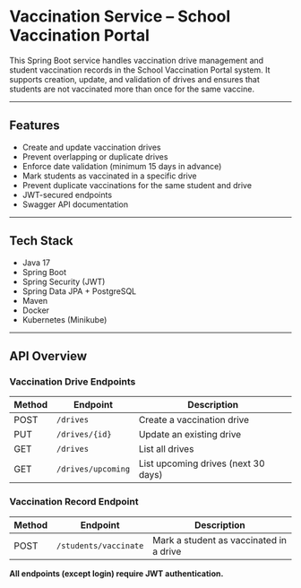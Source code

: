 # Vaccination Service – School Vaccination Portal

This Spring Boot service handles vaccination drive management and student vaccination records in the School Vaccination Portal system. It supports creation, update, and validation of drives and ensures that students are not vaccinated more than once for the same vaccine.

---

## Features

- Create and update vaccination drives
- Prevent overlapping or duplicate drives
- Enforce date validation (minimum 15 days in advance)
- Mark students as vaccinated in a specific drive
- Prevent duplicate vaccinations for the same student and drive
- JWT-secured endpoints
- Swagger API documentation

---

## Tech Stack

- Java 17
- Spring Boot
- Spring Security (JWT)
- Spring Data JPA + PostgreSQL
- Maven
- Docker
- Kubernetes (Minikube)

---

## API Overview

### Vaccination Drive Endpoints

| Method | Endpoint           | Description                                   |
|--------|--------------------|-----------------------------------------------|
| POST   | `/drives`          | Create a vaccination drive                    |
| PUT    | `/drives/{id}`     | Update an existing drive                      |
| GET    | `/drives`          | List all drives                               |
| GET    | `/drives/upcoming` | List upcoming drives (next 30 days)           |

### Vaccination Record Endpoint

| Method | Endpoint               | Description                                  |
|--------|------------------------|----------------------------------------------|
| POST   | `/students/vaccinate`  | Mark a student as vaccinated in a drive      |

**All endpoints (except login) require JWT authentication.**  

